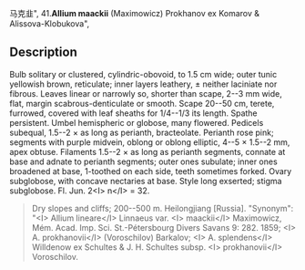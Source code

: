 马克韭",
41.**Allium maackii** (Maximowicz) Prokhanov ex Komarov & Alissova-Klobukova",

## Description
Bulb solitary or clustered, cylindric-obovoid, to 1.5 cm wide; outer tunic yellowish brown, reticulate; inner layers leathery, ± neither laciniate nor fibrous. Leaves linear or narrowly so, shorter than scape, 2--3 mm wide, flat, margin scabrous-denticulate or smooth. Scape 20--50 cm, terete, furrowed, covered with leaf sheaths for 1/4--1/3 its length. Spathe persistent. Umbel hemispheric or globose, many flowered. Pedicels subequal, 1.5--2 × as long as perianth, bracteolate. Perianth rose pink; segments with purple midvein, oblong or oblong elliptic, 4--5 × 1.5--2 mm, apex obtuse. Filaments 1.5--2 × as long as perianth segments, connate at base and adnate to perianth segments; outer ones subulate; inner ones broadened at base, 1-toothed on each side, teeth sometimes forked. Ovary subglobose, with concave nectaries at base. Style long exserted; stigma subglobose. Fl. Jun. 2&lt;I&gt; n&lt;/I&gt; = 32.

> Dry slopes and cliffs; 200--500 m. Heilongjiang [Russia].
  "Synonym": "&lt;I&gt; Allium lineare&lt;/I&gt; Linnaeus var. &lt;I&gt; maackii&lt;/I&gt; Maximowicz, Mém. Acad. Imp. Sci. St.-Pétersbourg Divers Savans 9: 282. 1859; &lt;I&gt; A. prokhanovii&lt;/I&gt; (Voroschilov) Barkalov; &lt;I&gt; A. splendens&lt;/I&gt; Willdenow ex Schultes &amp; J. H. Schultes subsp. &lt;I&gt; prokhanovii&lt;/I&gt; Voroschilov.
